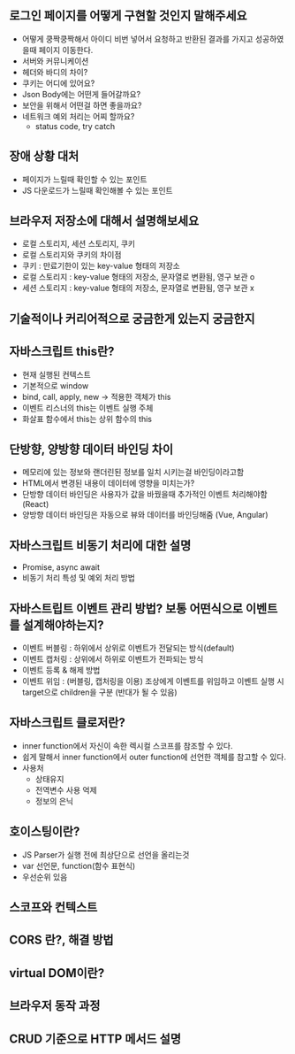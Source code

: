 ## 로그인 페이지를 어떻게 구현할 것인지 말해주세요

- 어떻게 쿵짝쿵짝해서 아이디 비번 넣어서 요청하고 반환된 결과를 가지고 성공하였을때 페이지 이동한다.
- 서버와 커뮤니케이션
- 헤더와 바디의 차이?
- 쿠키는 어디에 있어요?
- Json Body에는 어떤게 들어갈까요?
- 보안을 위해서 어떤걸 하면 좋을까요?
- 네트워크 예외 처리는 어찌 할까요?
  - status code, try catch

## 장애 상황 대처

- 페이지가 느릴때 확인할 수 있는 포인트
- JS 다운로드가 느릴때 확인해볼 수 있는 포인트

## 브라우저 저장소에 대해서 설명해보세요

- 로컬 스토리지, 세션 스토리지, 쿠키
- 로컬 스토리지와 쿠키의 차이점
- 쿠키 : 만료기한이 있는 key-value 형태의 저장소
- 로컬 스토리지 : key-value 형태의 저장소, 문자열로 변환됨, 영구 보관 o
- 세션 스토리지 : key-value 형태의 저장소, 문자열로 변환됨, 영구 보관 x

## 기술적이나 커리어적으로 궁금한게 있는지 궁금한지

## 자바스크립트 this란?

- 현재 실행된 컨텍스트
- 기본적으로 window
- bind, call, apply, new -> 적용한 객체가 this
- 이벤트 리스너의 this는 이벤트 실행 주체
- 화살표 함수에서 this는 상위 함수의 this

## 단방향, 양방향 데이터 바인딩 차이

- 메모리에 있는 정보와 랜더린된 정보를 일치 시키는걸 바인딩이라고함
- HTML에서 변경된 내용이 데이터에 영향을 미치는가?
- 단방향 데이터 바인딩은 사용자가 값을 바꿨을때 추가적인 이벤트 처리해야함 (React)
- 양방향 데이터 바인딩은 자동으로 뷰와 데이터를 바인딩해줌 (Vue, Angular)

## 자바스크립트 비동기 처리에 대한 설명

- Promise, async await
- 비동기 처리 특성 및 예외 처리 방법

## 자바스트립트 이벤트 관리 방법? 보통 어떤식으로 이벤트를 설계해야하는지?

- 이벤트 버블링 : 하위에서 상위로 이벤트가 전달되는 방식(default)
- 이벤트 캡처링 : 상위에서 하위로 이벤트가 전파되는 방식
- 이벤트 등록 & 해제 방법
- 이벤트 위임 : (버블링, 캡처링을 이용) 조상에게 이벤트를 위임하고 이벤트 실행 시 target으로 children을 구분 (반대가 될 수 있음)

## 자바스크립트 클로저란?

- inner function에서 자신이 속한 렉시컬 스코프를 참조할 수 있다.
- 쉽게 말해서 inner function에서 outer function에 선언한 객체를 참고할 수 있다.
- 사용처
  - 상태유지
  - 전역변수 사용 억제
  - 정보의 은닉

## 호이스팅이란?

- JS Parser가 실행 전에 최상단으로 선언을 올리는것
- var 선언문, function(함수 표현식)
- 우선순위 있음

## 스코프와 컨텍스트

## CORS 란?, 해결 방법

## virtual DOM이란?

## 브라우저 동작 과정

## CRUD 기준으로 HTTP 메서드 설명
